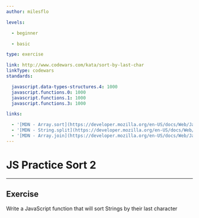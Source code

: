 ```yaml
---
author: milesflo

levels:

  - beginner

  - basic

type: exercise

link: http://www.codewars.com/kata/sort-by-last-char
linkType: codewars
standards:

  javascript.data-types-structures.4: 1000
  javascript.functions.0: 1000
  javascript.functions.1: 1000
  javascript.functions.3: 1000

links:

  - '[MDN - Array.sort](https://developer.mozilla.org/en-US/docs/Web/JavaScript/Reference/Global_Objects/Array/sort)'
  - '[MDN - String.split](https://developer.mozilla.org/en-US/docs/Web/JavaScript/Reference/Global_Objects/String/split)'
  - '[MDN - Array.join](https://developer.mozilla.org/en-US/docs/Web/JavaScript/Reference/Global_Objects/Array/join)'
---
```


# JS Practice Sort 2

---
## Exercise

Write a JavaScript function that will sort Strings by their last character
